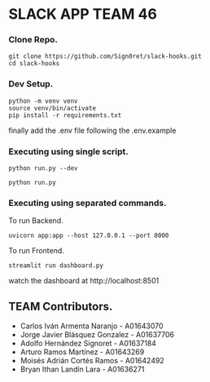 # SLACK APP TEAM 46

### Clone Repo.
```
git clone https://github.com/Sign0ret/slack-hooks.git
cd slack-hooks
```
### Dev Setup.
```
python -m venv venv
source venv/bin/activate
pip install -r requirements.txt

```
finally add the .env file following the .env.example
### Executing using single script.
```
python run.py --dev
```
```
python run.py
```

###  Executing using separated commands.
To run Backend.
```
uvicorn app:app --host 127.0.0.1 --port 8000
```
To run Frontend.
```
streamlit run dashboard.py
```
watch the dashboard at http://localhost:8501
## TEAM Contributors.
- Carlos Iván Armenta Naranjo - A01643070
- Jorge Javier Blásquez Gonzalez - A01637706 
- Adolfo Hernández Signoret - A01637184
- Arturo Ramos Martínez - A01643269
- Moisés Adrián Cortés Ramos - A01642492
- Bryan Ithan Landín Lara - A01636271